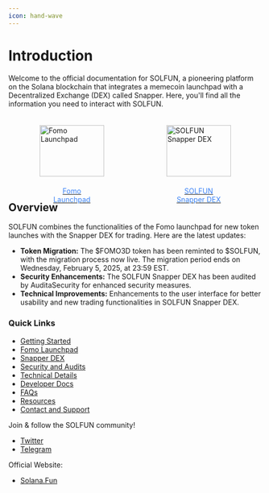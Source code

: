 ```yaml
---
icon: hand-wave
---
```


# Introduction

Welcome to the official documentation for SOLFUN, a pioneering platform on the Solana blockchain that integrates a memecoin launchpad with a Decentralized Exchange (DEX) called Snapper. Here, you'll find all the information you need to interact with SOLFUN.

<style>
  .flex-container {
    display: flex;
    justify-content: space-around;
    width: 100%;
    max-width: 100%;
    background: transparent;
    border: none;
  }
  .flex-cell {
    display: flex;
    flex-direction: column;
    align-items: center;
    width: 33.33%;
    padding: 20px;
    box-sizing: border-box;
  }
  .flex-cell img {
    max-width: 200px;
    width: 100%;
    margin-bottom: 10px;
  }
  .flex-cell .text {
    text-align: center;
    color: #3B82F6;
    padding: 10px;
    margin-top: auto;
  }
</style>
<div class="flex-container">
  <div class="flex-cell">
    <a href="/fomo-launchpad/solfun-overview">
      <img src="/assets/solfun-snapper-logo-black-on-green.png" alt="Fomo Launchpad">
      <div class="text">Fomo Launchpad</div>
    </a>
  </div>
  <div class="flex-cell">
    <a href="/snapper-dex/understanding-the-dex">
      <img src="/assets/solfun-snapper-logo-green-on-black.png" alt="SOLFUN Snapper DEX">
      <div class="text">SOLFUN Snapper DEX</div>
    </a>
  </div>
</div>

## Overview

SOLFUN combines the functionalities of the Fomo launchpad for new token launches with the Snapper DEX for trading. Here are the latest updates:

* **Token Migration:** The $FOMO3D token has been reminted to $SOLFUN, with the migration process now live. The migration period ends on Wednesday, February 5, 2025, at 23:59 EST.
* **Security Enhancements:** The SOLFUN Snapper DEX has been audited by AuditaSecurity for enhanced security measures.
* **Technical Improvements:** Enhancements to the user interface for better usability and new trading functionalities in SOLFUN Snapper DEX.

### Quick Links

* [Getting Started](getting-started/introduction-to-solfun.md)
* [Fomo Launchpad](fomo-launchpad/solfun-overview.md)
* [Snapper DEX](snapper-dex/understanding-the-dex.md)
* [Security and Audits](security-and-audits/security-measures.md)
* [Technical Details](technical-details/smart-contract-architecture.md)
* [Developer Docs](developer-docs/api-reference.md)
* [FAQs](resources/faqs.md)
* [Resources](resources/glossary.md)
* [Contact and Support](contact-and-support.md)

Join & follow the SOLFUN community!

* [Twitter](https://x.com/solanaDOTfun)
* [Telegram](http://t.me/solanadotfun)

Official Website:
* [Solana.Fun](https://solana.fun)
